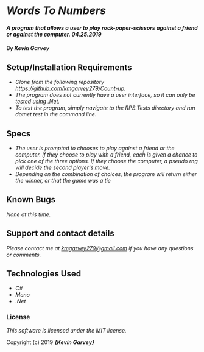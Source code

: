 # _Words To Numbers_

#### _A program that allows a user to play rock-paper-scissors against a friend or against the computer. 04.25.2019_

#### By _**Kevin Garvey**_

## Setup/Installation Requirements

- _Clone from the following repository https://github.com/kmgarvey279/Count-up._
- _The program does not currently have a user interface, so it can only be tested using .Net._
- _To test the program, simply navigate to the RPS.Tests directory and run dotnet test in the command line._ 

## Specs

* _The user is prompted to chooses to play against a friend or the computer. If they choose to play with a friend, each is given a chance to pick one of the three options. If they choose the computer, a pseudo rng will decide the second player's move._
* _Depending on the combination of choices, the program will return either the winner, or that the game was a tie_

## Known Bugs

_None at this time._

## Support and contact details

_Please contact me at kmgarvey279@gmail.com if you have any questions or comments._

## Technologies Used

- _C#_
- _Mono_
- _.Net_

### License

_This software is licensed under the MIT license._

Copyright (c) 2019 **_{Kevin Garvey}_**

